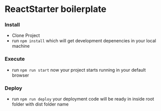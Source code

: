 # ReactStarter boilerplate

### Install
* Clone Project
* run ```npm install``` which will get development depenencies in your local machine

### Execute
* run ```npm run start``` now your project starts running in your default browser

### Deploy
* run ```npm run deploy``` your deployment code will be ready in inside root folder with dist folder name
